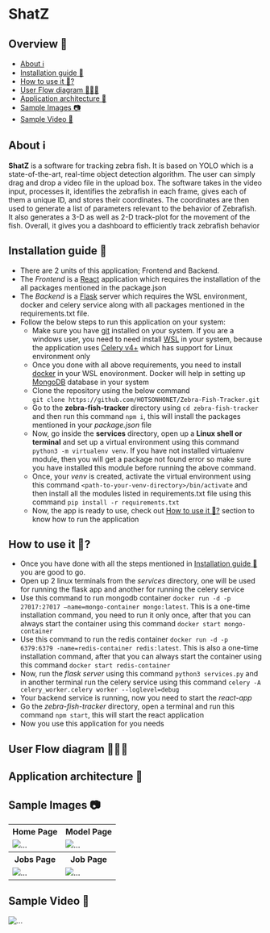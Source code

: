 # ShatZ

## Overview 📃

<!-- TOC -->
- [About ℹ](#about)
- [Installation guide 🦮](#installatin-guide)
- [How to use it 🤔?](#how-to-use-it)
- [User Flow diagram 👨🏼‍💻](#user-flow-diagram)
- [Application architecture 🚜](#application-architecture)
- [Sample Images 📷](#sample-images)
- [Sample Video 🎥](#sample-video)

<!-- /TOC -->

<h2 id="about">About ℹ</h2>

<p> <strong>ShatZ</strong> is a software for tracking zebra fish. It is based on YOLO which is a state-of-the-art, real-time object detection algorithm. The user can simply drag and drop a video file in the upload box. The software takes in the video input, processes it, identifies the zebrafish in each frame, gives each of them a unique ID, and stores their coordinates. The coordinates are then used to generate a list of parameters relevant to the behavior of Zebrafish. It also generates a 3-D as well as 2-D track-plot for the movement of the fish. Overall, it gives you a dashboard to efficiently track zebrafish behavior</p>
            

<h2 id="installatin-guide">Installation guide 🦮</h2>

- There are 2 units of this application; Frontend and Backend. 
- The *Frontend* is a [React](https://reactjs.org) application which requires the installation of the all packages mentioned in the package.json
- The *Backend* is a [Flask](https://flask.palletsprojects.com/en/2.2.x/quickstart/) server which requires the WSL environment, docker and celery service along with all packages mentioned in the requirements.txt file.
- Follow the below steps to run this application on your system:
  - Make sure you have [git](https://git-scm.com/downloads) installed on your system. If you are a windows user, you need to need install [WSL](https://learn.microsoft.com/en-us/windows/wsl/install) in your system, because the application uses [Celery v4+](https://docs.celeryq.dev/en/stable/getting-started/introduction.html) which has support for Linux environment only
  - Once you done with all above requirements, you need to install [docker](https://www.docker.com) in your WSL enovironment. Docker will help in setting up [MongoDB](https://www.mongodb.com/try/download/community) database in your system 
  - Clone the repository using the below command </br> `git clone https://github.com/HOTSONHONET/Zebra-Fish-Tracker.git`
  - Go to the **zebra-fish-tracker** directory using `cd zebra-fish-tracker` and then run this command `npm i`, this will install the packages mentioned in your *package.json* file
  - Now, go inside the **services** directory, open up a **Linux shell or terminal** and set up a virtual environment using this command `python3 -m virtualenv venv`. If you have not installed virtualenv module, then you will get a package not found error so make sure you have installed this module before running the above command.
  - Once, your *venv* is created, activate the virtual environment using this command `<path-to-your-venv-directory>/bin/activate` and then install all the modules listed in requirements.txt file using this command `pip install -r requirements.txt`
  - Now, the app is ready to use, check out [How to use it 🤔?](#how-to-use-it) section to know how to run the application



<h2 id="how-to-use-it">How to use it 🤔?</h2>

- Once you have done with all the steps mentioned in [Installation guide 🦮](#installatin-guide) you are good to go.
- Open up 2 linux terminals from the *services* directory, one will be used for running the flask app and another for running the celery service
- Use this command to run mongodb container `docker run -d -p 27017:27017 –name=mongo-container mongo:latest`. This is a one-time installation command, you need to run it only once, after that you can always start the container using this command `docker start mongo-container`
- Use this command to run the redis container `docker run -d -p 6379:6379 -name=redis-container redis:latest`. This is also a one-time installation command, after that you can always start the container using this command `docker start redis-container`
- Now, run the *flask server* using this command `python3 services.py` and in another terminal run the celery service using this command `celery -A celery_worker.celery worker --loglevel=debug`
- Your backend service is running, now you need to start the *react-app*
- Go the *zebra-fish-tracker* directory, open a terminal and run this command `npm start`, this will start the react application
- Now you use this application for you needs

<h2 id="user-flow-diagram">User Flow diagram 👨🏼‍💻</h2>
<h2 id="application-architecture">Application architecture 🚜</h2>
<h2 id="sample-images">Sample Images 📷</h2>

<table>
  <tr>
    <th>Home Page</th>
    <th>Model Page</th>
  </tr>
  <tr>
    <td><img src="https://user-images.githubusercontent.com/56304060/191432733-4090bad4-456e-4bfc-b968-b9b70b126143.png" alt="..." /></td>
    <td><img src="https://user-images.githubusercontent.com/56304060/191432708-2a15a249-72e5-4380-906c-9cb7c274b086.png" alt="..." /></td>
  </tr>
  <tr>
    <th>Jobs Page</th>
    <th>Job Page</th>
  </tr>
  <tr>
    <td><img src="https://user-images.githubusercontent.com/56304060/191432699-97499b0a-4e2c-4547-8ff6-65d59fec5759.png" alt="..." /></td>
    <td><img src="https://user-images.githubusercontent.com/56304060/191432691-166f75a4-c8b2-470a-ac60-a2755a5ab8f7.png" alt="..." /></td>
  </tr>
</table>

<h2 id="sample-video">Sample Video 🎥</h2>
<img src="https://user-images.githubusercontent.com/56304060/191437054-b48f363f-1e0d-453a-8364-df984673a080.gif" alt="..." />

